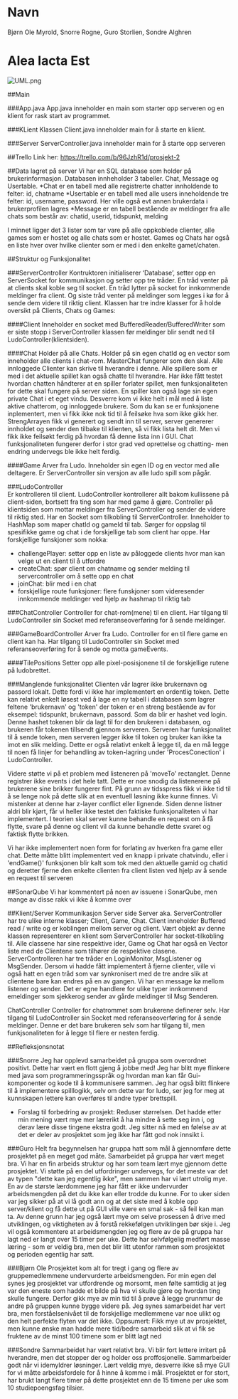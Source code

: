 # Navn
Bjørn Ole Myrold, Snorre Rogne, Guro Storlien, Sondre Alghren

# Alea Iacta Est

![UML.png](https://github.com/sondrah/Ludo/blob/master/src/main/java/images/UML.png)

##Main

###App.java
App.java inneholder en main som starter opp serveren og en klient for rask start av programmet. 

###KLient
Klassen Client.java inneholder main for å starte en klient.

###Server
ServerController.java inneholder main for å starte opp serveren

##Trello
Link her: https://trello.com/b/96JzhR1d/prosjekt-2


##Data lagret på server
Vi har en SQL database som holder på brukerinformasjon. Databasen innheholder 3 tabeller. Chat, Message og Usertable.
*Chat er en tabell med alle registrerte chatter innholdende to felter: id, chatname
*Usertable er en tabell med alle users inneholdende tre felter: id, username, password. Her ville også evt annen brukerdata i brukerprofilen lagres
*Message er en tabell bestående av meldinger fra alle chats som består av: chatid, userid, tidspunkt, melding

I minnet ligger det 3 lister som tar vare på alle oppkoblede clienter, alle games som er hostet og alle chats som er hostet. Games og Chats har også en liste hver over hvilke clienter som er med i den enkelte gamet/chaten.


##Struktur og Funksjonalitet

###ServerController
Kontruktoren initialiserer ‘Database’, setter opp en ServerSocket for kommunikasjon og setter opp tre tråder. En tråd venter på at clients skal koble seg til socket. En tråd lytter på socket for innkommende meldinger fra client. Og siste tråd venter på meldinger som legges i kø for å sende dem videre til riktig client. Klassen har tre indre klasser for å holde oversikt på Clients, Chats og Games:

####Client
Inneholder en socket med BufferedReader/BufferedWriter som er siste stopp i ServerController klassen før meldinger blir sendt ned til LudoController(klientsiden). 

####Chat
Holder på alle Chats. Holder på sin egen chatId og en vector som inneholder alle clients i chat-rom.
MasterChat fungerer som den skal. Alle innloggede Clienter kan skrive til hverandre i denne. 
Alle spillere som er med i det aktuelle spillet kan også chatte til hverandre. 
Har ikke fått testet hvordan chatten håndterer at en spiller forlater spillet, 
men funksjonaliteten for dette skal fungere på server siden. 
En spiller kan også lage sin egen private Chat i et eget vindu. 
Desverre kom vi ikke helt i mål med å liste aktive chatterom, og innloggede brukere. 
Som du kan se er funksjonene inplementert, men vi fikk ikke nok tid til å feilsøke hva som ikke gikk her. 
StrengArrayen fikk vi generert og sendt inn til server, server genererer innholdet og sender den tilbake til
klienten, så vi fikk lista helt dit. Men vi fikk ikke feilsøkt ferdig på hvordan få denne lista inn i GUI. 
Chat funksjonaliteten fungerer derfor i stor grad ved oprettelse og chatting- men endring undervegs ble ikke helt ferdig.

####Game
Arver fra Ludo. Inneholder sin egen ID og en vector med alle deltagere. Er ServerController sin versjon av alle ludo spill som pågår. 

###LudoController	
Er kontrolleren til client. 
LudoController kontrollerer allt bakom kullissene på client-siden, bortsett fra ting som har med game å gjøre.
Controller på klientsiden som mottar meldinger fra ServerController og sender de videre til riktig sted. Har en Socket som tilkobling til ServerController. 
Inneholder to HashMap som maper chatId og gameId til tab. Sørger for oppslag til spesifikke game og chat i de forskjellige tab som client har oppe. 
Har forskjellige funskjoner som nokka:
*  challengePlayer: setter opp en liste av påloggede clients hvor man kan velge ut en client til å utfordre
*  createChat: spør client om chatname og sender melding til servercontroller om å sette opp en chat
*  joinChat: blir med i en chat
*  forskjellige route funksjoner: flere funskjoner som videresender innkommende meldinger ved hjelp av hashmap til riktig tab 

###ChatController
Controller for chat-rom(mene) til en client. Har tilgang til LudoController sin Socket med referanseoverføring for å sende meldinger.

###GameBoardController
Arver fra Ludo. Controller for en til flere game en client kan ha. Har tilgang til LudoController sin Socket med referanseoverføring for å sende og motta gameEvents. 

####TilePositions
Setter opp alle pixel-posisjonene til de forskjellige rutene på ludobrettet. 


###Manglende funksjonalitet
Clienten vår lagrer ikke brukernavn og passord lokalt. Dette fordi vi ikke har implementert en ordentlig token. Dette kan relativt enkelt løsest ved å lage en ny tabell i databasen som lagrer feltene 'brukernavn' og 'token' der token er en streng bestående av for eksempel: tidspunkt, brukernavn, passord. Som da blir er hashet ved login. Denne hashet tokenen blir da lagt til for den brukeren i databasen, og brukeren får tokenen tillsendt gjennom serveren. Serveren har funksjonalitet til å sende token, men serveren legger ikke til token og bruker kan ikke ta imot en slik melding. Dette er også relativt enkelt å legge til, da en må legge til noen få linjer for behandling av token-lagring under 'ProcesConection' i LudoController.

Videre støtte vi på et problem med listeneren på 'moveTo' rectanglet. Denne registrer ikke events i det hele tatt. Dette er noe snodig da listenerene på brukerene sine brikker fungerer fint. På grunn av tidsspress fikk vi ikke tid til å se lenge nok på dette slik at en eventuell løsning ikke kunne finnes. Vi mistenker at denne har z-layer conflict eller lignende. Siden denne listner aldri blir kjørt, får vi heller ikke testet den faktiske funksjonaliteten vi har implementert. I teorien skal server kunne behandle en request om å få flytte, svare på denne og client vil da kunne behandle dette svaret og faktisk flytte brikken.

Vi har ikke implementert noen form for forlating av hverken fra game eller chat. Dette måtte blitt implementert ved en knapp i private chatvindu, eller i 'endGame()' funksjonen blir kalt som tok med den aktuelle gamid og chatid og deretter fjerne den enkelte clienten fra client listen ved hjelp av å sende en request til serveren

##SonarQube
Vi har kommentert på noen av issuene i SonarQube, men mange av disse rakk vi ikke å komme over


##Klient/Server Kommunikasjon
Server side
Server aka. ServerController har tre ulike interne klasser; Client, Game, Chat. 
Client inneholder Buffered read / write og er koblingen mellom server og client. 
Vært objekt av denne klassen representerer en klient som ServerController har socket-tilkobling til.
Alle classene har sine respektive ider, Game og Chat har også en Vector liste med de Clientene som tilhører de respektive clasene. 
ServerControlleren har tre tråder en LoginMonitor, MsgListener og MsgSender. 
Dersom vi hadde fått implementert å fjerne clienter, ville vi også hatt en egen tråd som var synkronisert med de tre andre slik at clientene bare kan endres på en av gangen. 
Vi har en message kø mellom listener og sender. Det er egne handlere for ulike typer innkommend emeldinger som sjekkerog sender av gårde meldinger til Msg Senderen.


ChatController
Controller for chatrommet som brukerene definerer selv.  Har tilgang til LudoController sin Socket med referanseoverføring for å sende meldinger.  Denne er det bare brukeren selv som har tilgang til,  men funkjsonaliteten for å legge til flere er nesten ferdig.

##Refleksjonsnotat

###Snorre
Jeg har opplevd samarbeidet på gruppa som overordnet positivt. Dette har vært en flott gjeng å jobbe med! Jeg har blitt mye flinkere med java som programmeringsspråk og hvordan man kan får Gui-komponenter og kode til å kommunisere sammen. Jeg har også blitt flinkere til å implementere spilllogikk, selv om dette var for ludo, ser jeg for meg at kunnskapen lettere kan overføres til andre typer brettspill.
 - Forslag til forbedring av prosjekt: Reduser størrelsen. Det hadde etter min mening vært mye mer lærerikt å ha mindre å sette seg inn i, og derav lære disse tingene ekstra godt. Jeg sitter nå med en følelse av at det er deler av prosjektet som jeg ikke har fått god nok innsikt i.

###Guro 
Helt fra begynnelsen har gruppa hatt som mål å gjennomføre dette prosjektet på en meget god måte. Samarbeidet på gruppa har vært meget bra. Vi har en fin arbeids struktur og har som team lært mye gjennom dette prosjektet. Vi støtte på en del utfordringer undervegs, for det meste var det av typen "dette kan jeg egentlig ikke", men sammen har vi lært utrolig mye. En av de største lærdommene jeg har fått er ikke undervurder arbeidsmengden på det du ikke kan eller trodde du kunne. For to uker siden var jeg sikker på at vi lå godt ann og at det siste med å koble opp server/klient og få dette ut på GUI ville være en smal sak - så feil kan man ta. Av denne grunn har jeg også lært mye om selve prosessen å drive med utviklingen, og viktigheten av å forstå rekkefølgen utviklingen bør skje i. Jeg vil også kommentere at arbeidsmengden jeg og flere av de på gruppa har lagt ned er langt over 15 timer per uke. Dette har selvfølgelig medført masse læring - som er veldig bra, men det blir litt utenfor rammen som prosjektet og perioden egentlig har satt. 

###Bjørn Ole
Prosjektet kom alt for tregt i gang og flere av gruppemedlemmene undervurderte arbeidsmengden. For min egen del synes jeg prosjektet var utfordrende og morsomt, men følte samtidig at jeg var den eneste som hadde et bilde på hva vi skulle gjøre og hvordan ting skulle fungere. Derfor gikk mye av min tid til å prøve å legge grunnmur de andre på gruppen kunne bygge videre på. Jeg synes samarbeidet har vert bra, men forståelsenivået til de forskjellige medlemmene var noe ulikt og den helt perfekte flyten var det ikke. Oppsumert: Fikk mye ut av prosjektet, men kunne ønske man hadde mere tid/bedre samarbeid slik at vi fik se fruktene av de minst 100 timene som er blitt lagt ned

###Sondre
Sammarbeidet har vært relativt bra. Vi blir fort lettere irritert på hverandre, men det stopper der og holder oss proffosjonelle. Sammarbeider godt når vi idemyldrer løsninger. Lært veldig mye, desverre ikke så mye GUI for vi måtte arbeidsfordele for å hinne å komme i mål. Prosjektet er for stort, har brukt langt flere timer på dette prosjektet enn de 15 timene per uke som 10 studiepoengsfag tilsier.
